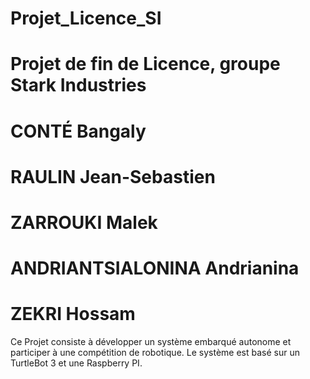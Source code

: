 # Projet_Licence_SI
# Projet de fin de Licence, groupe Stark Industries
# CONTÉ Bangaly
# RAULIN Jean-Sebastien
# ZARROUKI Malek
# ANDRIANTSIALONINA Andrianina
# ZEKRI Hossam
Ce Projet consiste à développer un système embarqué autonome et participer à une compétition de robotique.
Le système est basé sur un TurtleBot 3 et une Raspberry PI.
